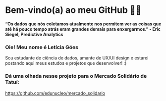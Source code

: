 # Bem-vindo(a) ao meu GitHub 🐱‍💻

<B>“Os dados que nós coletamos atualmente nos permitem ver as coisas que até há pouco tempo atrás eram grandes demais para enxergarmos.” - Eric Siegel, Predictive Analytics </B><BR>

### Oie! Meu nome é Letícia Góes
Sou estudante de ciência de dados, amante de UX/UI design e estarei postando aqui meus estudos e projetos que desenvolver! :)
  
### Dá uma olhada nesse projeto para o Mercado Solidário de Tatuí:
https://github.com/edunucleo/mercado_solidario

